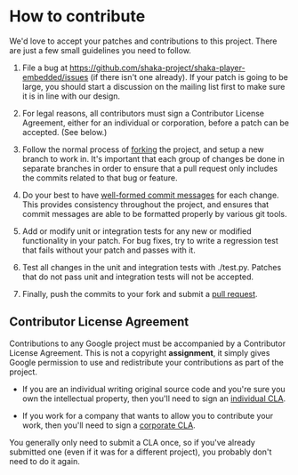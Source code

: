# How to contribute #

We'd love to accept your patches and contributions to this project.  There are
just a few small guidelines you need to follow.

1. File a bug at https://github.com/shaka-project/shaka-player-embedded/issues
   (if there isn't one already).  If your patch is going to be large, you
   should start a discussion on the mailing list first to make sure it is in
   line with our design.

2. For legal reasons, all contributors must sign a Contributor License
   Agreement, either for an individual or corporation, before a patch can be
   accepted.  (See below.)

3. Follow the normal process of [forking][] the project, and setup a new
   branch to work in.  It's important that each group of changes be done in
   separate branches in order to ensure that a pull request only includes the
   commits related to that bug or feature.

4. Do your best to have [well-formed commit messages][] for each change.
   This provides consistency throughout the project, and ensures that commit
   messages are able to be formatted properly by various git tools.

5. Add or modify unit or integration tests for any new or modified
   functionality in your patch.  For bug fixes, try to write a regression test
   that fails without your patch and passes with it.

6. Test all changes in the unit and integration tests with ./test.py.
   Patches that do not pass unit and integration tests will not be accepted.

7. Finally, push the commits to your fork and submit a [pull request][].

[forking]: https://help.github.com/articles/fork-a-repo
[well-formed commit messages]: http://tbaggery.com/2008/04/19/a-note-about-git-commit-messages.html
[pull request]: https://help.github.com/articles/creating-a-pull-request


## Contributor License Agreement ##

Contributions to any Google project must be accompanied by a Contributor
License Agreement.  This is not a copyright **assignment**, it simply gives
Google permission to use and redistribute your contributions as part of the
project.

  * If you are an individual writing original source code and you're sure you
    own the intellectual property, then you'll need to sign an [individual
    CLA][].

  * If you work for a company that wants to allow you to contribute your work,
    then you'll need to sign a [corporate CLA][].

You generally only need to submit a CLA once, so if you've already submitted
one (even if it was for a different project), you probably don't need to do it
again.

[individual CLA]: https://developers.google.com/open-source/cla/individual
[corporate CLA]: https://developers.google.com/open-source/cla/corporate
